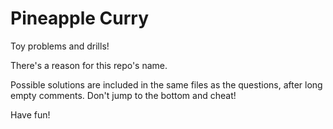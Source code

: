 # Pineapple Curry

Toy problems and drills!

There's a reason for this repo's name.

Possible solutions are included in the same files as the questions,
after long empty comments. Don't jump to the bottom and cheat!

Have fun!
